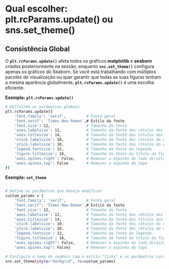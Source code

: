 # Qual escolher: plt.rcParams.update() ou sns.set_theme()

## Consistência Global

O **`plt.rcParams.update()`** afeta todos os gráficos **matplotlib** e **seaborn** criados posteriormente na sessão, enquanto **`sns.set_theme()`**  configura apenas os gráficos do Seaborn. Se você está trabalhando com múltiplos pacotes de visualização ou quer garantir que todas as suas figuras tenham a mesma aparência globalmente, **`plt.rcParams.update()`** é uma escolha eficiente.

**Exemplo: ``plt.rcParams.update()``**
```sh
# Definindo os parâmetros globais
plt.rcParams.update({
    'font.family': 'serif',         # Fonte geral
    'font.serif': 'Times New Roman',# Estilo da fonte
    'font.size': 12,                # Tamanho da fonte
    'axes.labelsize': 12,           # Tamanho da fonte dos rótulos dos eixos
    'axes.titlesize': 14,           # Tamanho da fonte dos títulos dos subplots
    'xtick.labelsize': 10,          # Tamanho da fonte dos rótulos do eixo x
    'ytick.labelsize': 10,          # Tamanho da fonte dos rótulos do eixo y
    'legend.fontsize': 12,          # Tamanho da fonte da legenda
    'figure.titlesize': 16,         # Tamanho da fonte do título da figura
    'axes.spines.right': False,     # Remover a espinha do lado direito
    'axes.spines.top': False        # Remover a espinha do topo
})
```
**Exemplo: ``set_theme``**
```sh

# Define os parâmetros que deseja modificar
custom_params = {
    'font.family': 'serif',         # Fonte geral
    'font.serif': 'Times New Roman',# Estilo da fonte
    'font.size': 12,                # Tamanho da fonte
    'axes.labelsize': 12,           # Tamanho da fonte dos rótulos dos eixos
    'axes.titlesize': 14,           # Tamanho da fonte dos títulos dos subplots
    'xtick.labelsize': 10,          # Tamanho da fonte dos rótulos do eixo x
    'ytick.labelsize': 10,          # Tamanho da fonte dos rótulos do eixo y
    'legend.fontsize': 12,          # Tamanho da fonte da legenda
    'figure.titlesize': 16,         # Tamanho da fonte do título da figura
    "axes.spines.right": False,     # Remover a espinha do lado direito
    "axes.spines.top": False}       # Remover a espinha do topo

# Configura o tema do seaborn com o estilo "ticks" e os parâmetros customizados
sns.set_theme(style="darkgrid", rc=custom_params)

```


